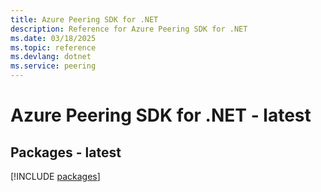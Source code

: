 ```yaml
---
title: Azure Peering SDK for .NET
description: Reference for Azure Peering SDK for .NET
ms.date: 03/18/2025
ms.topic: reference
ms.devlang: dotnet
ms.service: peering
---
```

# Azure Peering SDK for .NET - latest
## Packages - latest
[!INCLUDE [packages](peering-index.md)]